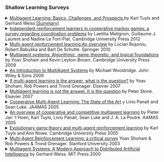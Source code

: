 ### Shallow Learning Surveys

<details> <summary> <a href="http://www.weiss-gerhard.info/publications/AI_MAGAZINE_2012_TuylsWeiss.pdf"> Multiagent Learning: Basics, Challenges, and Prospects </a>by Karl Tuyls and Gerhard Weiss <a href="https://github.com/instadeepai/awesome-marl/blob/main/Survey%20Papers/Shallow%20learning/Multiagent%20Learning:%20Basics%2C%20Challenges%2C%20and%20Prospects%20by%20Karl%20Tuyls%20and%20Gerhard%20Weiss.md">[Summary]</a> </summary>  Multiagent systems (MAS) are widely accepted as an important method for solving problems of a distributed nature. A key to the success of MAS is efficient and effective multiagent learning (MAL). The past 25 years have seen a great interest and tremendous progress in the field of MAL. This article introduces and overviews this field by presenting its fundamentals, sketching its historical development, and describing some key algorithms for MAL. Moreover, main challenges that the field is facing today are identified.<br> - </details>

<details> <summary> <a href="https://perso.liris.cnrs.fr/laetitia.matignon/index/matignon2012KER.pdf"> Independent reinforcement learners in cooperative markov games: a survey regarding coordination problems</a> by Laetitia Matignon, Guillaume J. Laurent and Nadine Le Fort-Piat. Cambridge University Press 2012<a href="https://www.Summary.so/instadeep/Multiagent-Learning-Basics-Challenges-and-Prospect-21cb7b4294b84a4188cafd184a3deed8">   </a></summary> In the framework of fully cooperative multi-agent systems, independent (non-communicative) agents that learn by reinforcement must overcome several difficulties to manage to coordinate. This paper identifies several challenges responsible for the non-coordination of independent agents: Pareto-selection non-stationarity, stochasticity, alter-exploration and shadowed equilibria. A selection of multi-agent domains is classified according to those challenges: matrix games,Boutilier’s coordination game, predators pursuit domains and a special multi-state game.Moreover, the performance of a range of algorithms for independent reinforcementlearners is evaluated empirically.Those algorithms are Q-learning variants: decentralized Q-learning, distributedQ-learning, hystereticQ-learning, recursive frequency maximum Q-value and win-or-learn fast policy hillclimbing. Anoverview of the learning algorithms’ strengths and weaknesses against each challengeconcludes thepaper and can serve as a basis for choosing the appropriate algorithm for a new domain.Furthermore,the distilled challenges may assist in the design of new learning algorithms thatovercome theseproblems and achieve higher performance in multi-agent applications.<br> - </details>

<details> <summary> <a href="https://www.dcsc.tudelft.nl/~bdeschutter/pub/rep/10_003.pdf"> Multi-agent reinforcement learning:An overview</a> by Lucian Buşoniu, Robert Babuška and Bart De Schutte. Springer 2010<a href="https://www.Summary.so/instadeep/Multiagent-Learning-Basics-Challenges-and-Prospect-21cb7b4294b84a4188cafd184a3deed8">   </a></summary> Multi-agent systems can be used to addressproblems in a variety of do-mains, including robotics, distributed control, telecommunications, andeconomics.The complexity of many tasks arising in these domains makes them difficult tosolvewith preprogrammed agent behaviors. The agents must instead discover a solutionon their own, using learning. A significant part of the research on multi-agentlearn-ing concerns reinforcement learning techniques. This chapter reviews arepresenta-tive selection of Multi-Agent Reinforcement Learning (MARL) algorithms for fullycooperative, fully competitive, and more general (neither cooperative norcompeti-tive) tasks. The benefits and challenges of MARL are described. A centralchallengein the field is the formal statement of a multi-agent learning goal; thischapter re-views the learning goals proposed in the literature. The problem domains whereMARL techniques have been applied are briefly discussed. Several MARL algo-rithms are applied to an illustrative example involving the coordinatedtransporta-tion of an object by two cooperative robots. In an outlook for the MARL field,a setof important open issues are identified, and promising research directions toaddressthese issues are outlined.<br> - </details>

<details> <summary> <a href="http://www.masfoundations.org/mas.pdf"> Multiagent systems: Algorithmic, game-theoretic, and logical foundations</a> by Yoav Shoham and Kevin Leyton-Brown. Cambridge University Press 2009<a href="https://www.Summary.so/instadeep/Multiagent-Learning-Basics-Challenges-and-Prospect-21cb7b4294b84a4188cafd184a3deed8">   </a></summary> TODO: This is a book, we have to make our own abstract<br> - </details>

<details> <summary> <a href="https://www.cs.ox.ac.uk/people/michael.wooldridge/pubs/imas/IMAS2e.html"> An Introduction to MultiAgent Systems</a> by Michael Wooldridge. John Wiley & Sons 2009<a href="https://www.Summary.so/instadeep/Multiagent-Learning-Basics-Challenges-and-Prospect-21cb7b4294b84a4188cafd184a3deed8">   </a></summary> Multiagent systems are a new paradigm for understanding and building distributed systems, where it is assumed that the computational components are autonomous: able to control their own behaviour in the furtherance of their own goals.  The first edition of An Introduction to Multiagent Systems was the first contemporary textbook in the area, and became the standard undergraduate reference work for the field. This second edition has been extended with substantial new material on recent developments in the field, and has been revised and updated throughout. It provides a comprehensive, coherent, and readable introduction to the theory and practice of multiagent systems, while presenting a wealth of discussion topics and pointers into more advanced issues for those wanting to dig deeper.<br> - </details>

<details> <summary> <a href="https://www.sciencedirect.com/science/article/pii/S0004370207000495"> If multi-agent learning is the answer, what is the question?</a> by Yoav Shoham, Rob Powers  and Trond Grenager. Elsevier 2007<a href="https://www.Summary.so/instadeep/Multiagent-Learning-Basics-Challenges-and-Prospect-21cb7b4294b84a4188cafd184a3deed8">   </a></summary> The area of learning in multi-agent systems is today one of the most fertile grounds for interaction between game theory and artificial intelligence. We focus on the foundational questions in this interdisciplinary area, and identify several distinct agendas that ought to, we argue, be separated. The goal of this article is to start a discussion in the research community that will result in firmer foundations for the area.<br> - </details>

<details> <summary> <a href="https://www.sciencedirect.com/science/article/pii/S0004370207000021"> Multiagent learning is not the answer. It is the question</a> by Peter Stone. Elsevier 2007<a href="https://www.Summary.so/instadeep/Multiagent-Learning-Basics-Challenges-and-Prospect-21cb7b4294b84a4188cafd184a3deed8">   </a></summary> The article by Shoham, Powers, and Grenager called “If multi-agent learning is the answer, what is the question?” does a great job of laying out the current state of the art and open issues at the intersection of game theory and artificial intelligence (AI). However, from the AI perspective, the term “multiagent learning” applies more broadly than can be usefully framed in game theoretic terms. In this larger context, how (and perhaps whether) multiagent learning can be usefully applied in complex domains is still a large open question.<br> - </details>

<details> <summary> <a href="https://citeseerx.ist.psu.edu/viewdoc/summary?doi=10.1.1.307.6671"> Cooperative Multi-Agent Learning: The State of the Art</a> y  Liviu Panait and Sean Luke. JAAMAS 2005<a href="https://www.Summary.so/instadeep/Multiagent-Learning-Basics-Challenges-and-Prospect-21cb7b4294b84a4188cafd184a3deed8">   </a></summary> Cooperative multi-agent systems (MAS) are ones in which several agents attempt, through their interaction, to jointly solve tasks or to maximize utility. Due to the interactions among the agents, multi-agent problem complexity can rise rapidly with the number of agents or their behavioral sophistication. The challenge this presents to the task of programming solutions to MAS problems has spawned increasing interest in machine learning techniques to automate the search and optimization process. We provide a broad survey of the cooperative multi-agent learning literature. Previous surveys of this area have largely focused on issues common to specific subareas (for example, reinforcement learning, RL or robotics). In this survey we attempt to draw from multi-agent learning work in a spectrum of areas, including RL, evolutionary computation, game theory, complex systems, agent modeling, and robotics. We find that this broad view leads to a division of the work into two categories, each with its own special issues: applying a single learner to discover joint solutions to multi-agent problems (team learning), or using multiple simultaneous learners, often one per agent (concurrent learning). Additionally, we discuss direct and indirect communication in connection with learning, plus open issues in task decomposition, scalability, and adaptive dynamics. We conclude with a presentation of multi-agent learning problem domains, and a list of multi-agent learning resources. Keywords: multi-agent systems, machine learning, multi-agent learning, cooperation, survey.<br> - </details>

<details> <summary> <a href="https://cs.gmu.edu/~sean/papers/LAMAS05Overview.pdf"> An overview of cooperative and competitive multiagent learning</a> by Pieter Jan 't Hoen, Karl Tuyls, Liviu Panait, Sean Luke and J. A. La Poutré. AAMAS 2005<a href="https://www.Summary.so/instadeep/Multiagent-Learning-Basics-Challenges-and-Prospect-21cb7b4294b84a4188cafd184a3deed8">   </a></summary> Multi-agent systems (MASs) is an area ofdistributed artifi-cial intelligence that emphasizes the joint behaviors of agents with somedegree of autonomy and the complexities arising from their interactions.The research on MASs is intensifying, as supported by a growing num-ber of conferences, workshops, and journal papers. In this survey we givean overview of multi-agent learning research in a spectrum of areas, in-cluding reinforcement learning, evolutionary computation, game theory,complex systems, agent modeling, and robotics.MASs range in their description from cooperative to being competitivein nature. To muddle the waters, competitive systems can show appar-ent cooperative behavior, and vice versa. In practice, agents can showa wide range of behaviors in a system, that may either fit the label ofcooperative or competitive, depending on the circumstances. In this sur-vey, we discuss current work on cooperative and competitive MASs andaim to make the distinctions and overlap between the two approachesmore explicit.Lastly, this paper summarizes the papers of the first International work-shop on Learning and Adaptation in MAS (LAMAS) hosted at the fourthInternational Joint Conference on Autonomous Agents and Multi AgentSystems (AAMAS’05) and places the work in the above survey.<br> - </details>

<details> <summary> <a href="https://d1wqtxts1xzle7.cloudfront.net/45280831/Evolutionary_game_theory_and_multi-agent20160502-7892-157t9i2-with-cover-page-v2.pdf?Expires=1667939479&Signature=QChoLKlvnMCubxeJU6z1nYFwm3mBpGmlLkzC4iJv1t9mPOU-FM3v-BLgbOZWFjaRtCTjiJGj0ou6krglAxQ7P0k4fGPUNlSTQJ8ojT1tIZXYmwVyiRthGIoGmsz-iKVhEUvFSM-aGR6UvyNYlv1WlM1BShdolSru~iyaKsXvuMIhsldVFcC1ehX06XI~waKzphs3vGat2zS-sT2vmeHzBZCg3Hm4IwrHQwdlAWQcW-8Hfb0RCugzKBsf7BvTahAVG8-oMNXgaISOUze3Hq6~LSwr7L8w3Z5NvpdG12~liV2X-dXAABNBOpaVl8XncIk1CE~2H94prx0tiBtMNf18aA__&Key-Pair-Id=APKAJLOHF5GGSLRBV4ZA"> Evolutionary game theory and multi-agent reinforcement learning</a> by Karl Tuyls and Ann Nowe. Cambridge University Press 2005<a href="https://www.Summary.so/instadeep/Multiagent-Learning-Basics-Challenges-and-Prospect-21cb7b4294b84a4188cafd184a3deed8">   </a></summary> In this paper we survey the basics of reinforcement learning and (evolutionary) game theory, applied to the field of multi-agent systems. This paper contains three parts. We start with an overview on the fundamentals of reinforcement learning. Next we summarize the most important aspects of evolutionary game theory. Finally, we discuss the state-of-the-art of multi-agent reinforcement learning and the mathematical connection with evolutionary game theory.<br> - </details>

<details> <summary> <a href="https://www.cc.gatech.edu/classes/AY2009/cs7641_spring/handouts/MALearning_ACriticalSurvey_2003_0516.pdf"> Multi-Agent Reinforcement Learning: a critical survey</a> Yoav Shoham &  Rob Powers &  Trond Grenager. Stanford University 2003<a href="https://www.Summary.so/instadeep/Multiagent-Learning-Basics-Challenges-and-Prospect-21cb7b4294b84a4188cafd184a3deed8">   </a></summary> We survey the recent work in AI onmulti-agent reinforcement learning(that is, learning in stochastic games). We then argue that, while exciting,this work is flawed. The fundamental flaw is unclarity about the problemor problems being addressed. After tracing a representative sample of therecent literature, we identify four well-defined problems in multi-agent reinforcement learning, single out the problem that in our view is most suitable for AI, and make some remarks about how we believe progress is to be made on this problem<br> - </details>

<details> <summary> <a href="https://uma.ac.ir/files/site1/a_akbari_994c8e8/gerhard_weiss___multiagent_systems___a_modern_approach_to_distributed_artificial_intelligence.pdf"> Multiagent Systems: A Modern Approach to Distributed Artificial Intelligence</a> by Gerhard Weiss. MIT Press 2000<a href="https://www.Summary.so/instadeep/Multiagent-Learning-Basics-Challenges-and-Prospect-21cb7b4294b84a4188cafd184a3deed8">   </a></summary> This is the first comprehensive introduction to multiagent systems and contemporary distributed artificial intelligence that is suitable as a textbook. The book provides detailed coverage of basic topics as well as several closely related ones.Unlike traditional textbooks, the book brings together many leading experts, guaranteeing a broad and diverse base of knowledge and expertise. It emphasizes aspects of both theory and application, and provides many illustrations and examples. Also included are thought-provoking exercises of varying degrees of difficulty and a twenty-page glossary of terms found in the study of agents, multiagent systems, and distributed artificial intelligence.The book can be used for teaching as well as self-study, and is designed to meet the needs of both researchers and practitioners. In view of the interdisciplinary nature of the field, it will be a useful reference not only for computer scientists and engineers, but for social scientists and management and organization scientists as well.<br> - </details>
